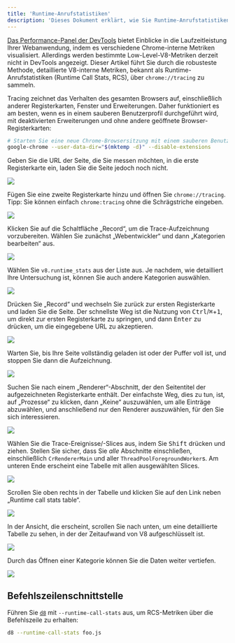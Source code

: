 ```yaml
---
title: 'Runtime-Anrufstatistiken'
description: 'Dieses Dokument erklärt, wie Sie Runtime-Anrufstatistiken verwenden, um detaillierte V8-interne Metriken zu erhalten.'
---
```

[Das Performance-Panel der DevTools](https://developers.google.com/web/tools/chrome-devtools/evaluate-performance/) bietet Einblicke in die Laufzeitleistung Ihrer Webanwendung, indem es verschiedene Chrome-interne Metriken visualisiert. Allerdings werden bestimmte Low-Level-V8-Metriken derzeit nicht in DevTools angezeigt. Dieser Artikel führt Sie durch die robusteste Methode, detaillierte V8-interne Metriken, bekannt als Runtime-Anrufstatistiken (Runtime Call Stats, RCS), über `chrome://tracing` zu sammeln.

Tracing zeichnet das Verhalten des gesamten Browsers auf, einschließlich anderer Registerkarten, Fenster und Erweiterungen. Daher funktioniert es am besten, wenn es in einem sauberen Benutzerprofil durchgeführt wird, mit deaktivierten Erweiterungen und ohne andere geöffnete Browser-Registerkarten:

```bash
# Starten Sie eine neue Chrome-Browsersitzung mit einem sauberen Benutzerprofil und deaktivierten Erweiterungen
google-chrome --user-data-dir="$(mktemp -d)" --disable-extensions
```

Geben Sie die URL der Seite, die Sie messen möchten, in die erste Registerkarte ein, laden Sie die Seite jedoch noch nicht.

![](/_img/rcs/01.png)

Fügen Sie eine zweite Registerkarte hinzu und öffnen Sie `chrome://tracing`. Tipp: Sie können einfach `chrome:tracing` ohne die Schrägstriche eingeben.

![](/_img/rcs/02.png)

Klicken Sie auf die Schaltfläche „Record“, um die Trace-Aufzeichnung vorzubereiten. Wählen Sie zunächst „Webentwickler“ und dann „Kategorien bearbeiten“ aus.

![](/_img/rcs/03.png)

Wählen Sie `v8.runtime_stats` aus der Liste aus. Je nachdem, wie detailliert Ihre Untersuchung ist, können Sie auch andere Kategorien auswählen.

![](/_img/rcs/04.png)

Drücken Sie „Record“ und wechseln Sie zurück zur ersten Registerkarte und laden Sie die Seite. Der schnellste Weg ist die Nutzung von <kbd>Ctrl</kbd>/<kbd>⌘</kbd>+<kbd>1</kbd>, um direkt zur ersten Registerkarte zu springen, und dann <kbd>Enter</kbd> zu drücken, um die eingegebene URL zu akzeptieren.

![](/_img/rcs/05.png)

Warten Sie, bis Ihre Seite vollständig geladen ist oder der Puffer voll ist, und stoppen Sie dann die Aufzeichnung.

![](/_img/rcs/06.png)

Suchen Sie nach einem „Renderer“-Abschnitt, der den Seitentitel der aufgezeichneten Registerkarte enthält. Der einfachste Weg, dies zu tun, ist, auf „Prozesse“ zu klicken, dann „Keine“ auszuwählen, um alle Einträge abzuwählen, und anschließend nur den Renderer auszuwählen, für den Sie sich interessieren.

![](/_img/rcs/07.png)

Wählen Sie die Trace-Ereignisse/-Slices aus, indem Sie <kbd>Shift</kbd> drücken und ziehen. Stellen Sie sicher, dass Sie _alle_ Abschnitte einschließen, einschließlich `CrRendererMain` und aller `ThreadPoolForegroundWorker`s. Am unteren Ende erscheint eine Tabelle mit allen ausgewählten Slices.

![](/_img/rcs/08.png)

Scrollen Sie oben rechts in der Tabelle und klicken Sie auf den Link neben „Runtime call stats table“.

![](/_img/rcs/09.png)

In der Ansicht, die erscheint, scrollen Sie nach unten, um eine detaillierte Tabelle zu sehen, in der der Zeitaufwand von V8 aufgeschlüsselt ist.

![](/_img/rcs/10.png)

Durch das Öffnen einer Kategorie können Sie die Daten weiter vertiefen.

![](/_img/rcs/11.png)

## Befehlszeilenschnittstelle

Führen Sie [`d8`](/docs/d8) mit `--runtime-call-stats` aus, um RCS-Metriken über die Befehlszeile zu erhalten:

```bash
d8 --runtime-call-stats foo.js
```
